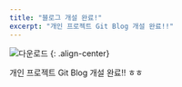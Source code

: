 ```yaml
---
title: "블로그 개설 완료!"
excerpt: "개인 프로젝트 Git Blog 개설 완료!!"
---
```


![다운로드](https://github.com/user-attachments/assets/ff3b80fe-d289-424f-8391-b85ea879a2fa)
{: .align-center}

개인 프로젝트 Git Blog 개설 완료!! ㅎㅎ
